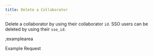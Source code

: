 ```yaml
---
title: Delete a Collaborator
---
```


Delete a collaborator by using their collaborator `id`. SSO users can be deleted by using their `sso_id`.

;examplearea

Example Request

<RequestExample url="https://mapi.storyblok.com/v1/spaces/656/collaborators/2362" httpMethod="DELETE"></RequestExample>